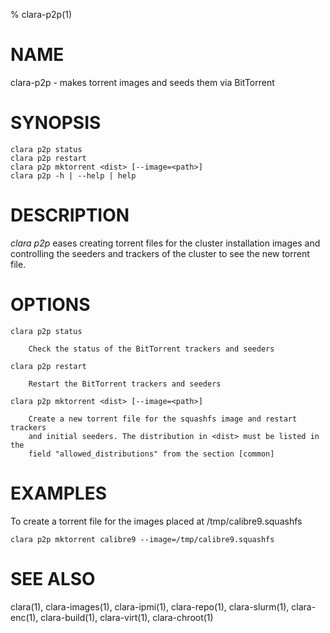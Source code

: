 % clara-p2p(1)

# NAME

clara-p2p - makes torrent images and seeds them via BitTorrent

# SYNOPSIS

    clara p2p status
    clara p2p restart
    clara p2p mktorrent <dist> [--image=<path>]
    clara p2p -h | --help | help

# DESCRIPTION

*clara p2p* eases creating torrent files for the cluster installation images
and controlling the seeders and trackers of the cluster to see the new torrent file.

# OPTIONS

    clara p2p status

        Check the status of the BitTorrent trackers and seeders

    clara p2p restart

        Restart the BitTorrent trackers and seeders

    clara p2p mktorrent <dist> [--image=<path>]

        Create a new torrent file for the squashfs image and restart trackers 
        and initial seeders. The distribution in <dist> must be listed in the
        field "allowed_distributions" from the section [common]

# EXAMPLES

To create a torrent file for the images placed at /tmp/calibre9.squashfs

    clara p2p mktorrent calibre9 --image=/tmp/calibre9.squashfs

# SEE ALSO

clara(1), clara-images(1), clara-ipmi(1), clara-repo(1), clara-slurm(1), clara-enc(1), clara-build(1), clara-virt(1), clara-chroot(1)

